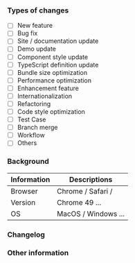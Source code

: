 <!-- Put an `x` in "[ ]" to check a box) -->

### Types of changes

- [ ] New feature
- [ ] Bug fix
- [ ] Site / documentation update
- [ ] Demo update
- [ ] Component style update
- [ ] TypeScript definition update
- [ ] Bundle size optimization
- [ ] Performance optimization
- [ ] Enhancement feature
- [ ] Internationalization
- [ ] Refactoring
- [ ] Code style optimization
- [ ] Test Case
- [ ] Branch merge
- [ ] Workflow
- [ ] Others

### Background

| Information       | Descriptions|
| -------------- | -------------------- |
| Browser   | Chrome / Safari / |
| Version   | Chrome 49 ... |
| OS       | MacOS / Windows ... |

<!--
1. Describe the problem and the scenario.
2. GIF or snapshot should be provided if includes UI/interactive modification.
3. How to fix the problem, and list the final API implementation and usage sample if that is a new feature.
-->

### Changelog

<!-- - Fix `Component` ... -->

### Other information